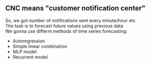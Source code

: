 ## CNC means "customer notification center"
So, we got number of notifications sent every minute/hour etc.  
The task is to forecast future values using previous data  
We gonna use differnt methods of time series forecasting:  
* Autoregression  
* Simple linear combination   
* MLP model  
* Recurrent model  
